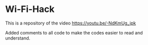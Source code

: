 # Wi-Fi-Hack
This is a repository of the video https://youtu.be/-NdKmUg_jpk

Added comments to all code to make the codes easier to read and understand.
